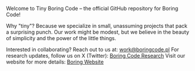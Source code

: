 Welcome to Tiny Boring Code – the official GitHub repository for Boring Code!

Why "tiny"? Because we specialize in small, unassuming projects that pack a surprising punch. Our work might be modest, but we believe in the beauty of simplicity and the power of the little things.

Interested in collaborating? Reach out to us at: work@boringcode.pl
For research updates, follow us on X (Twitter): [Boring Code Research](x.com/_boringcode)
Visit our website for more details: [Boring Website](https://www.boringcode.pl)
